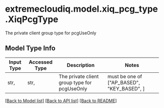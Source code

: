 # extremecloudiq.model.xiq_pcg_type.XiqPcgType

The private client group type for pcgUseOnly

## Model Type Info
Input Type | Accessed Type | Description | Notes
------------ | ------------- | ------------- | -------------
str,  | str,  | The private client group type for pcgUseOnly | must be one of ["AP_BASED", "KEY_BASED", ] 

[[Back to Model list]](../../README.md#documentation-for-models) [[Back to API list]](../../README.md#documentation-for-api-endpoints) [[Back to README]](../../README.md)

